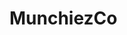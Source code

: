 # MunchiezCo

<!--
!NOTES:
1.

!TO DOS:
1. Add google analytics
2. Connect to vercel
3. Add Stripe

https://i.postimg.cc/prBVcr2k/Cute-burger-shirt.jpg
https://i.postimg.cc/LXppdSQW/Cute-burger-shirt-blk.jpg
https://i.postimg.cc/T1kMWD28/Cute-pizza-shirt.jpg
https://i.postimg.cc/k4vdqHkg/Cute-pizza-shirt-blk.jpg
https://i.postimg.cc/2jTftPQH/Cute-taco-shirt.jpg
https://i.postimg.cc/MHZJTDSb/Cute-taco-shirt-blk.jpg
 -->
